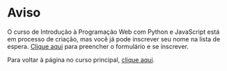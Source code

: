 # Aviso
 
O curso de Introdução à Programação Web com Python e JavaScript está em processo de criação, mas você já pode inscrever seu nome na lista de espera. [Clique aqui](https://forms.gle/m2fSneh4vcAvN89T6) para preencher o formulário e se inscrever.

Para voltar à página no curso principal, [clique aqui](/2023).